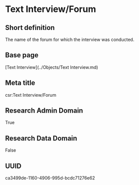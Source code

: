 # Text Interview/Forum
## Short definition
The name of the forum for which the interview was conducted.
## Base page
[Text Interview](../Objects/Text Interview.md)
## Meta title
csr:Text Interview/Forum
## Research Admin Domain
True
## Research Data Domain
False
## UUID
ca3499de-1160-4906-995d-bcdc71276e62
